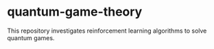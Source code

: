 # quantum-game-theory

This repository investigates reinforcement learning algorithms to solve quantum games.
